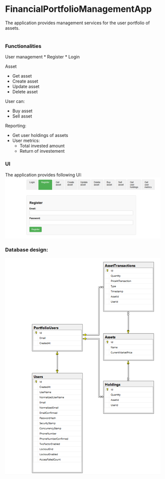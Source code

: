 # FinancialPortfolioManagementApp
The application provides management services for the user portfolio of assets.<br/>
<br/>
<h3>Functionalities</h3>
User management
* Register
* Login

Asset
* Get asset
* Create asset
* Update asset
* Delete asset

User can:
* Buy asset
* Sell asset

Reporting:
* Get user holdings of assets
*  User metrics:
   * Total invested amount
   * Return of investement
<h3>UI</h3>
The application provides following UI:
<img src="https://github.com/emilti/FinancialPortfolioManagementApp/blob/main/Docs/UI/panel.png"/>
<h3>Database design:</h3>
<img src="https://github.com/emilti/FinancialPortfolioManagementApp/blob/1de9eea5a5e9f465424219c27225085c86ae30d8/Docs/DatabaseDiagram.png"/>
